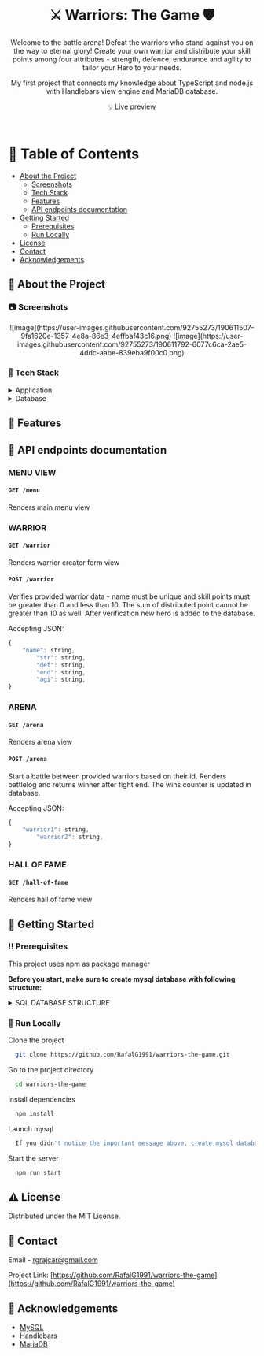 <!--
Thanks for using the template!

Don't forget to give this project a star for additional support ;)
Maybe you can mention me or this repo in the acknowledgements too
-->
<div align="center">

  <h1>⚔️ Warriors: The Game 🛡️</h1>
  
  <p>
    Welcome to the battle arena! Defeat the warriors who stand against you on the way to eternal glory!
    Create your own warrior and distribute your skill points among four attributes - strength, defence, endurance and agility to tailor your Hero to your needs.
  </p>
  <p>My first project that connects my knowledge about TypeScript and node.js with Handlebars view engine and MariaDB database.</p>
  
  [💡 Live preview](https://warriors-the-game.herokuapp.com)
</div>

<br />

<!-- Table of Contents -->

# :notebook_with_decorative_cover: Table of Contents

- [About the Project](#star2-about-the-project)
  - [Screenshots](#camera-screenshots)
  - [Tech Stack](#space_invader-tech-stack)
  - [Features](#gem-features)
  - [API endpoints documentation](#dart-api-endpoints-documentation)
- [Getting Started](#toolbox-getting-started)
  - [Prerequisites](#bangbang-prerequisites)
  - [Run Locally](#running-run-locally)
- [License](#warning-license)
- [Contact](#handshake-contact)
- [Acknowledgements](#gem-acknowledgements)

<!-- About the Project -->

## :star2: About the Project

<!-- Screenshots -->

### :camera: Screenshots

<div align="center"> 
 ![image](https://user-images.githubusercontent.com/92755273/190611507-9fa1620e-1357-4e8a-86e3-4effbaf43c16.png)
 ![image](https://user-images.githubusercontent.com/92755273/190611792-6077c6ca-2ae5-4ddc-aabe-839eba9f00c0.png)
</div>

<!-- TechStack -->

### :space_invader: Tech Stack

<details>
  <summary>Application</summary>
  <ul>
    <li><a href="https://www.typescriptlang.org/">Typescript</a></li>
    <li><a href="https://handlebarsjs.com/">Handlebars</a></li>
  </ul>
</details>

<details>
<summary>Database</summary>
  <ul>
    <li><a href="https://www.mysql.com/">MySQL</a></li>
    <li><a href="https://mariadb.org/">MariaDB</a></li>
  </ul>
</details>

<!-- Features -->

## :gem: Features


<!-- API endpoints documentation -->

## :dart: API endpoints documentation

### MENU VIEW
#### `GET /menu`

<p> 
  Renders main menu view
</p>

### WARRIOR
#### `GET /warrior`

<p> 
  Renders warrior creator form view
</p>

#### `POST /warrior`

<p> 
  Verifies provided warrior data - name must be unique and skill points must be greater than 0 and less than 10. The sum of distributed point cannot be greater than 10 as well. After verification new hero is added to the database.
</p>
<p>
Accepting JSON:

```javascript
{
	"name": string,
        "str": string,
        "def": string,
        "end": string,
        "agi": string,
}
```
</p>

### ARENA
#### `GET /arena`

<p> 
  Renders arena view
</p>

#### `POST /arena`

<p> 
  Start a battle between provided warriors based on their id. Renders battlelog and returns winner after fight end. The wins counter is updated in database.
</p>
<p>
Accepting JSON:

```javascript
{
	"warrior1": string,
        "warrior2": string,
}
```
</p>

### HALL OF FAME
#### `GET /hall-of-fame`

<p> 
  Renders hall of fame view
</p>


<!-- Getting Started -->

## :toolbox: Getting Started

<!-- Prerequisites -->

### :bangbang: Prerequisites

This project uses npm as package manager

**Before you start, make sure to create mysql database with following structure:**
<details>
<summary>SQL DATABASE STRUCTURE</summary>

##### 'warriors' table

|#|	Name | Type	| Collation	| Null | Default |
|-|------|------|-----------|------|---------|
1	|id (Primary)   |varchar(36)	  |utf8mb4_unicode_ci	  |No	    |uuid()
2	|name	        |varchar(30)	  |utf8mb4_unicode_ci		|No	    |None
3	|str	      |tinyint	      |		|No	    |None
4	|def	      |tinyint	      |		|No	    |None
5	|end	      |tinyint	      |		|No	    |None
6	|agi	      |tinyint	      |		|No	    |None
7	|wins	      |int	      |		|Yes	    |NULL

</details>

<!-- Run Locally -->

### :running: Run Locally

Clone the project

```bash
  git clone https://github.com/RafalG1991/warriors-the-game.git
```

Go to the project directory

```bash
  cd warriors-the-game
```

Install dependencies

```bash
  npm install
```

Launch mysql

```bash
  If you didn't notice the important message above, create mysql database
```

Start the server

```bash
  npm run start
```


<!-- License -->

## :warning: License

Distributed under the MIT License.

<!-- Contact -->

## :handshake: Contact

Email - rgrajcar@gmail.com

Project Link: [https://github.com/RafalG1991/warriors-the-game](https://github.com/RafalG1991/warriors-the-game)

<!-- Acknowledgments -->

## :gem: Acknowledgements

- [MySQL](https://www.mysql.com)
- [Handlebars](https://handlebarsjs.com/)
- [MariaDB](https://mariadb.org/)

